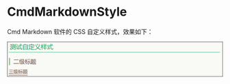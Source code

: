 # CmdMarkdownStyle
Cmd Markdown 软件的 CSS 自定义样式，效果如下：

![效果图](https://github.com/morgengc/CmdMarkdownStyle/blob/master/style.png)
